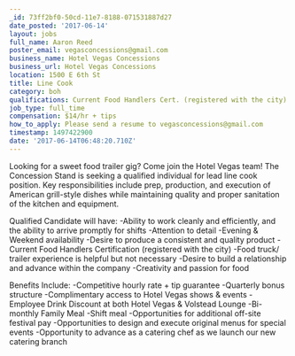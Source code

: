 ```yaml
---
_id: 73ff2bf0-50cd-11e7-8188-071531887d27
date_posted: '2017-06-14'
layout: jobs
full_name: Aaron Reed
poster_email: vegasconcessions@gmail.com
business_name: Hotel Vegas Concessions
business_url: Hotel Vegas Concessions
location: 1500 E 6th St
title: Line Cook
category: boh
qualifications: Current Food Handlers Cert. (registered with the city)
job_type: full_time
compensation: $14/hr + tips
how_to_apply: Please send a resume to vegasconcessions@gmail.com
timestamp: 1497422900
date: '2017-06-14T06:48:20.710Z'
---
```

Looking for a sweet food trailer gig? Come join the Hotel Vegas team! The Concession Stand is seeking a qualified individual for lead line cook position. Key responsibilities include prep, production, and execution of American grill-style dishes while maintaining quality and proper sanitation of the kitchen and equipment.
 
 
Qualified Candidate will have:
-Ability to work cleanly and efficiently, and the ability to arrive promptly for shifts
-Attention to detail
-Evening & Weekend availability
-Desire to produce a consistent and quality product
-Current Food Handlers Certification (registered with the city)
-Food truck/ trailer experience is helpful but not necessary
-Desire to build a relationship and advance within the company
-Creativity and passion for food
 
 
Benefits Include:
-Competitive hourly rate + tip guarantee
-Quarterly bonus structure 
-Complimentary access to Hotel Vegas shows & events
-Employee Drink Discount at both Hotel Vegas & Volstead Lounge
-Bi-monthly Family Meal
-Shift meal
-Opportunities for additional off-site festival pay
-Opportunities to design and execute original menus for special events
-Opportunity to advance as a catering chef as we launch our new catering branch
